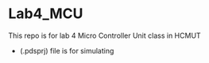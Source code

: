 # Lab4_MCU
This repo is for lab 4 Micro Controller Unit class in HCMUT
-  (.pdsprj) file is for simulating
